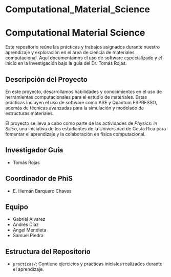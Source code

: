 # Computational_Material_Science


# Computational Material Science

Este repositorio reúne las prácticas y trabajos asignados durante nuestro aprendizaje y exploración en el área de ciencia de materiales computacional. Aquí documentamos el uso de software especializado y el inicio en la investigación bajo la guía del Dr. Tomás Rojas.

## Descripción del Proyecto

En este proyecto, desarrollamos habilidades y conocimientos en el uso de herramientas computacionales para el estudio de materiales. Estas prácticas incluyen el uso de software como ASE y Quantum ESPRESSO, además de técnicas avanzadas para la simulación y modelado de estructuras materiales.

El proyecto se lleva a cabo como parte de las actividades de *Physics: in Silico*, una iniciativa de los estudiantes de la Universidad de Costa Rica para fomentar el aprendizaje y la colaboración en física computacional.

## Investigador Guía

- Tomás Rojas

## Coordinador de PhiS

- E. Hernán Barquero Chaves 

## Equipo

- Gabriel Alvarez  
- Andrés Díaz  
- Angel Mendieta  
- Samuel Piedra

## Estructura del Repositorio

- `practicas/`: Contiene ejercicios y prácticas iniciales realizados durante el aprendizaje.

